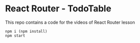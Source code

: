 # React Router - TodoTable

This repo contains a code for the videos of React Router lesson

```
npm i (npm install)
npm start
```
